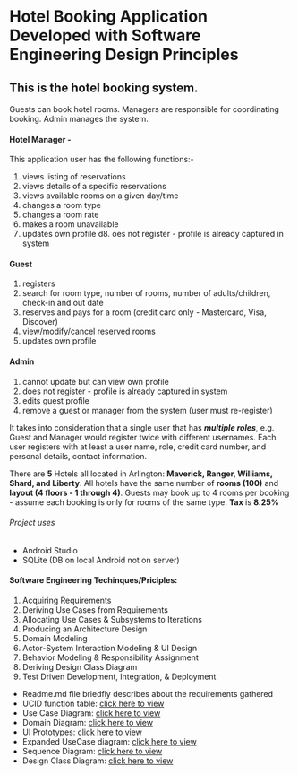 # Hotel Booking Application Developed with Software Engineering Design Principles

## This is the hotel booking system. 
Guests can book hotel rooms. Managers  are responsible for coordinating booking. Admin manages the system.
#### Hotel Manager - 
 This application user has the following functions:-
1. views listing of reservations
2. views details of a specific reservations
3. views available rooms on a given day/time
4. changes a room type
5. changes a room rate
6. makes a room unavailable
7. updates own profile
d8. oes not register - profile is already captured in system
#### Guest
1. registers
2. search for room type, number of rooms, number of adults/children, check-in and out date
3. reserves and pays for a room (credit card only - Mastercard, Visa, Discover)
4. view/modify/cancel reserved rooms
5. updates own profile
#### Admin
1. cannot update but can view own profile
2. does not register - profile is already captured in system
3. edits guest profile
4. remove a guest or manager from the system (user must re-register)

It takes  into consideration that a single user that has **_multiple roles_**, e.g. Guest and Manager would register twice with different usernames. Each user registers with at least a user name, role, credit card number, and personal details, contact information.

There are **5** Hotels all located in Arlington: **Maverick, Ranger, Williams, Shard, and Liberty**. All hotels have the same number of **rooms (100)** and **layout (4 floors - 1 through 4)**. Guests may book up to 4 rooms per booking - assume each booking is only for rooms of the same type. **Tax** is **8.25%**

###### Project uses
* Android Studio
* SQLite (DB on local Android not on server) 
#### Software Engineering Techinques/Priciples:
1. Acquiring Requirements
2. Deriving Use Cases from Requirements
3. Allocating Use Cases & Subsystems
to Iterations
4. Producing an Architecture Design
5. Domain Modeling
6. Actor-System Interaction Modeling & UI Design
7. Behavior Modeling & Responsibility Assignment
8. Deriving Design Class Diagram
9.  Test Driven Development, Integration, & Deployment

* Readme.md file  briedfly describes about the requirements gathered
* UCID function table: [click here to view](UCID.xlsx)
* Use Case Diagram: [click here to view](UseCaseDiagram.pdf)
* Domain Diagram: [click here to view](DomainDiagram.pdf)
* UI Prototypes: [click here to view](UIPrototypes.pdf)
* Expanded UseCase diagram: [click here to view](ExpandedUseCaseDiagram.pdf)
* Sequence Diagram: [click here to view](SequenceDiagram.pdf)
* Design Class Diagram: [click here to view](DesignClassDiagram.pdf)



